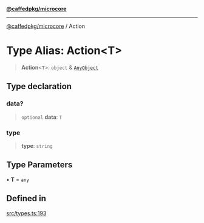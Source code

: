 [**@caffedpkg/microcore**](../README.md)

***

[@caffedpkg/microcore](../globals.md) / Action

# Type Alias: Action\<T\>

> **Action**\<`T`\>: `object` & [`AnyObject`](../interfaces/AnyObject.md)

## Type declaration

### data?

> `optional` **data**: `T`

### type

> **type**: `string`

## Type Parameters

• **T** = `any`

## Defined in

[src/types.ts:193](https://github.com/caffed/microcore/blob/3444f5042af4893783a848f270124aa74f8db032/src/types.ts#L193)

